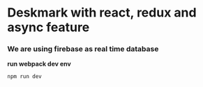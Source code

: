 # Deskmark with react, redux and async feature

### We are using firebase as real time database

**run webpack dev env**

```bash
npm run dev
```
